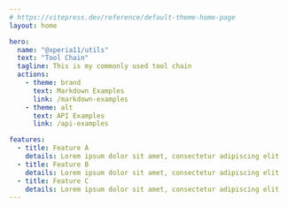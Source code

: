```yaml
---
# https://vitepress.dev/reference/default-theme-home-page
layout: home

hero:
  name: "@xperia11/utils"
  text: "Tool Chain"
  tagline: This is my commonly used tool chain
  actions:
    - theme: brand
      text: Markdown Examples
      link: /markdown-examples
    - theme: alt
      text: API Examples
      link: /api-examples

features:
  - title: Feature A
    details: Lorem ipsum dolor sit amet, consectetur adipiscing elit
  - title: Feature B
    details: Lorem ipsum dolor sit amet, consectetur adipiscing elit
  - title: Feature C
    details: Lorem ipsum dolor sit amet, consectetur adipiscing elit
---
```

